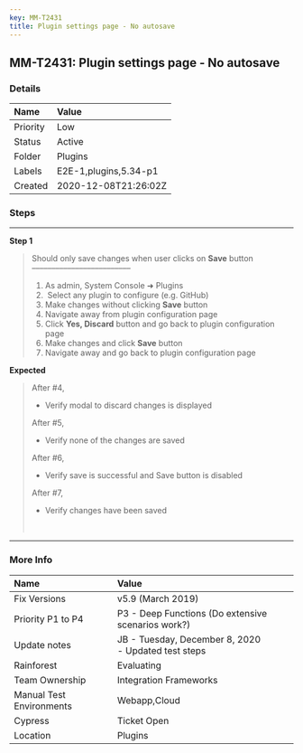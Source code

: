 ```yaml
---
key: MM-T2431
title: Plugin settings page - No autosave
---
```


## MM-T2431: Plugin settings page - No autosave

### Details

| Name     | Value                 |
| :------- | :-------------------- |
| Priority | Low                   |
| Status   | Active                |
| Folder   | Plugins               |
| Labels   | E2E-1,plugins,5.34-p1 |
| Created  | 2020-12-08T21:26:02Z  |

### Steps

<hr/>

**Step 1**

> <article>Should only save changes when user clicks on <strong>Save</strong> button<br>–––––––––––––––––––––––––<ol><li>As admin, System Console ➜ Plugins</li><li>&nbsp;Select any plugin to configure (e.g. GitHub)</li><li>Make changes without clicking <strong>Save</strong> button</li><li>Navigate away from plugin configuration page</li><li>Click <strong>Yes, Discard</strong> button and go back to plugin configuration page</li><li>Make changes and click <strong>Save</strong> button</li><li>Navigate away and go back to plugin configuration page</li></ol></article>

**Expected**

> <article>After #4,<ul><li>Verify modal to discard changes is displayed</li></ul>After #5,<ul><li>Verify none of the changes are saved</li></ul>After #6,<ul><li>Verify save is successful and Save button is disabled</li></ul>After #7,<ul><li>Verify changes have been saved</li></ul><br></article>

<hr/>

### More Info

| Name                     | Value                                                    |
| :----------------------- | :------------------------------------------------------- |
| Fix Versions             | v5.9 (March 2019)                                        |
| Priority P1 to P4        | P3 - Deep Functions (Do extensive scenarios work?)       |
| Update notes             | JB - Tuesday, December 8, 2020<br />- Updated test steps |
| Rainforest               | Evaluating                                               |
| Team Ownership           | Integration Frameworks                                   |
| Manual Test Environments | Webapp,Cloud                                             |
| Cypress                  | Ticket Open                                              |
| Location                 | Plugins                                                  |
